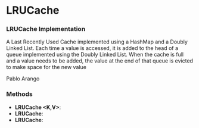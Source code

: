 # LRUCache
### LRUCache Implementation

A Last Recently Used Cache implemented using a HashMap and a Doubly Linked List.
Each time a value is accessed, it is added to the head of a queue implemented
using the Doubly Linked List. When the cache is full and a value needs to be 
added, the value at the end of that queue is evicted to make space for the 
new value

Pablo Arango


### Methods
- **LRUCache \<K,V\>**:
- **LRUCache**:
- **LRUCache**: